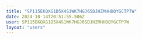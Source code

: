 ```yaml
---
title: "SP115EKQXG1D5X4S1WK7HGJ6SDJHZMHHDQYGCTP7W"
date: 2024-10-14T20:51:55.506Z
user: SP115EKQXG1D5X4S1WK7HGJ6SDJHZMHHDQYGCTP7W
layout: "users"
---
```

    